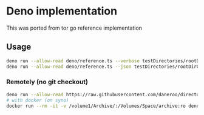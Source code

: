 # Deno implementation

This was ported from tor go reference implementation

## Usage

```bash
deno run --allow-read deno/reference.ts --verbose testDirectories/rootDir02
deno run --allow-read deno/reference.ts --json testDirectories/rootDir02 | jq '.[]|.sha256'
```

### Remotely (no git checkout)

```bash
deno run --allow-read https://raw.githubusercontent.com/daneroo/directory-digester/main/deno/reference.ts --verbose  /Volumes/Space/archive/media/audiobooks/
# with docker (on syno)
docker run --rm -it -v /volume1/Archive/:/Volumes/Space/archive:ro denoland/deno:1.32.1 run --allow-read https://raw.githubusercontent.com/daneroo/directory-digester/main/deno/reference.ts --verbose /Volumes/Space/archive/media/MAARIF-IRM/
```
